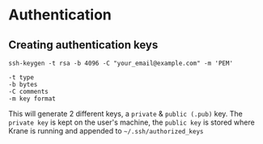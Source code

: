 # Authentication

## Creating authentication keys

```
ssh-keygen -t rsa -b 4096 -C "your_email@example.com" -m 'PEM'

-t type
-b bytes
-C comments
-m key format
```

This will generate 2 different keys, a `private` & `public (.pub)` key. The `private key` is kept on the user's machine, the `public key` is stored where Krane is running and appended to `~/.ssh/authorized_keys`
